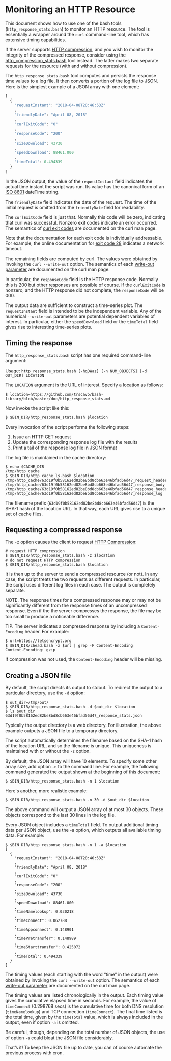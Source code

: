 # Monitoring an HTTP Resource

This document shows how to use one of the bash tools (`http_response_stats.bash`) to monitor an HTTP resource. The tool is essentially a wrapper around the `curl` command-line tool, which has extensive timing capabilities.

If the server supports [HTTP compression](https://en.wikipedia.org/wiki/HTTP_compression), and you wish to monitor the integrity of the compressed response, consider using the [http_compression_stats.bash](./http_compression_stats.md) tool instead. The latter makes two separate requests for the resource (with and without compression).

The `http_response_stats.bash` tool computes and persists the response time values to a log file. It then converts a portion of the log file to JSON. Here is the simplest example of a JSON array with one element:

```javascript
[
  {
    "requestInstant": "2018-04-08T20:46:53Z"
    ,
    "friendlyDate": "April 08, 2018"
    ,
    "curlExitCode": "0"
    ,
    "responseCode": "200"
    ,
    "sizeDownload": 43730
    ,
    "speedDownload": 88461.000
    ,
    "timeTotal": 0.494339
  }
]
```

In the JSON output, the value of the `requestInstant` field indicates the actual time instant the script was run. Its value has the canonical form of an [ISO 8601](https://en.wikipedia.org/wiki/ISO_8601) dateTime string.

The `friendlyDate` field indicates the date of the request. The time of the initial request is omitted from the `friendlyDate` field for readability.

The `curlExitCode` field is just that. Normally this code will be zero, indicating that curl was successful. Nonzero exit codes indicate an error occurred. The semantics of [curl exit codes](https://curl.haxx.se/docs/manpage.html#EXIT) are documented on the curl man page.

Note that the documentation for each exit code is individually addressable. For example, the online documentation for [exit code 28](https://curl.haxx.se/docs/manpage.html#28) indicates a network timeout.

The remaining fields are computed by curl. The values were obtained by invoking the `curl --write-out` option. The semantics of each [write-out parameter](https://curl.haxx.se/docs/manpage.html#-w) are documented on the curl man page.

In particular, the `responseCode` field is the HTTP response code. Normally this is 200 but other responses are possible of course. If the `curlExitCode` is nonzero, and the HTTP response did not complete, the `responseCode` will be 000.

The output data are sufficient to construct a time-series plot. The `requestInstant` field is intended to be the independent variable. Any of the numerical `--write-out` parameters are potential dependent variables of interest. In particular, either  the `speedDownload` field or the `timeTotal` field gives rise to interesting time-series plots.

## Timing the response

The `http_response_stats.bash` script has one required command-line argument:

Usage: `http_response_stats.bash [-hqDWaz] [-n NUM_OBJECTS] [-d OUT_DIR] LOCATION`

The `LOCATION` argument is the URL of interest. Specify a location as follows:

```shell
$ location=https://github.com/trscavo/bash-library/blob/master/doc/http_response_stats.md
```

Now invoke the script like this:

```shell
$ $BIN_DIR/http_response_stats.bash $location
```

Every invocation of the script performs the following steps:

1. Issue an HTTP GET request
1. Update the corresponding response log file with the results
1. Print a tail of the response log file in JSON format

The log file is maintained in the cache directory:

```shell
$ echo $CACHE_DIR 
/tmp/http_cache
$ $BIN_DIR/http_cache_ls.bash $location 
/tmp/http_cache/63d19f0b58162ed82be8bd8cb663e46bfad56d47_request_headers
/tmp/http_cache/63d19f0b58162ed82be8bd8cb663e46bfad56d47_response_body
/tmp/http_cache/63d19f0b58162ed82be8bd8cb663e46bfad56d47_response_headers
/tmp/http_cache/63d19f0b58162ed82be8bd8cb663e46bfad56d47_response_log
```

The filename prefix (`63d19f0b58162ed82be8bd8cb663e46bfad56d47`) is the SHA-1 hash of the location URL. In that way, each URL gives rise to a unique set of cache files.

## Requesting a compressed response

The `-z` option causes the client to request [HTTP Compression](https://en.wikipedia.org/wiki/HTTP_compression):

```shell
# request HTTP compression
$ $BIN_DIR/http_response_stats.bash -z $location
# do not request HTTP compression
$ $BIN_DIR/http_response_stats.bash $location
```

It is then up to the server to send a compressed resource (or not). In any case, the script treats the two requests as different requests. In particular, the script uses different log files in each case. The output is completely separate.

NOTE. The response times for a compressed response may or may not be significantly different from the response times of an uncompressed response. Even if the the server compresses the response, the file may be too small to produce a noticeable difference.

TIP. The server indicates a compressed response by including a `Content-Encoding` header. For example:

```shell
$ url=https://letsencrypt.org
$ $BIN_DIR/chead.bash -z $url | grep -F Content-Encoding
Content-Encoding: gzip
```

If compression was not used, the `Content-Encoding` header will be missing.

## Creating a JSON file

By default, the script directs its output to stdout. To redirect the output to a particular directory, use the `-d` option:

```shell
$ out_dir=/tmp/out/
$ $BIN_DIR/http_response_stats.bash -d $out_dir $location
$ ls $out_dir 
63d19f0b58162ed82be8bd8cb663e46bfad56d47_response_stats.json
```

Typically the output directory is a web directory. For illustration, the above example outputs a JSON file to a temporary directory.

The script automatically determines the filename based on the SHA-1 hash of the location URL, and so the filename is unique. This uniqueness is maintained with or without the `-z` option.

By default, the JSON array will have 10 elements. To specify some other array size, add option `-n` to the command line. For example, the following command generated the output shown at the beginning of this document:

```shell
$ $BIN_DIR/http_response_stats.bash -n 1 $location
```

Here's another, more realistic example:

```shell
$ $BIN_DIR/http_response_stats.bash -n 30 -d $out_dir $location
```

The above command will output a JSON array of at most 30 objects. These objects correspond to the last 30 lines in the log file.

Every JSON object includes a `timeTotal` field. To output additional timing data per JSON object, use the -a option, which outputs all available timing data. For example:

```shell
$ $BIN_DIR/http_response_stats.bash -n 1 -a $location
[
  {
    "requestInstant": "2018-04-08T20:46:53Z"
    ,
    "friendlyDate": "April 08, 2018"
    ,
    "curlExitCode": "0"
    ,
    "responseCode": "200"
    ,
    "sizeDownload": 43730
    ,
    "speedDownload": 88461.000
    ,
    "timeNamelookup": 0.030218
    ,
    "timeConnect": 0.062788
    ,
    "timeAppconnect": 0.148901
    ,
    "timePretransfer": 0.148989
    ,
    "timeStarttransfer": 0.425072
    ,
    "timeTotal": 0.494339
  }
]
```

The timing values (each starting with the word “time” in the output) were obtained by invoking the `curl --write-out` option. The semantics of each [write-out parameter](https://curl.haxx.se/docs/manpage.html#-w) are documented on the curl man page. 

The timing values are listed chronologically in the output. Each timing value gives the cumulative elapsed time in seconds. For example, the value of `timeConnect` (0.298768 secs) is the cumulative time for both DNS resolution (`timeNamelookup`) and TCP connection (`timeConnect`). The final time listed is the total time, given by the `timeTotal` value, which is always included in the output, even if option `-a` is omitted.

Be careful, though, depending on the total number of JSON objects, the use of option `-a` could bloat the JSON file considerably.

That’s it! To keep the JSON file up to date, you can of course automate the previous process with cron.
